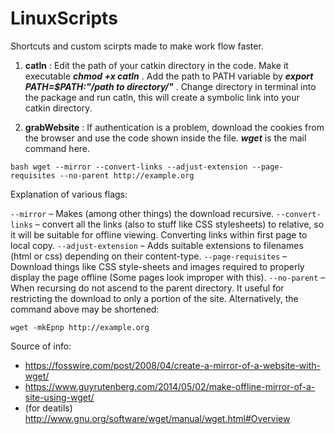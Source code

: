 # LinuxScripts
Shortcuts and custom scirpts made to make work flow faster.

1. **catln** : Edit the path of your catkin directory in the code. Make it executable ***chmod +x catln*** . Add the path to PATH variable by  ***export PATH=$PATH:"/path to directory/"*** . Change directory in terminal into the  package and run catln, this will create a symbolic link into your catkin directory. 

2. **grabWebsite** : If authentication is a problem, download the cookies from the browser and use the code shown inside the file. ***wget***  is the mail command here.

`bash
    wget --mirror --convert-links --adjust-extension --page-requisites --no-parent http://example.org 
`

Explanation of various flags:

`--mirror` – Makes (among other things) the download recursive.
`--convert-links` – convert all the links (also to stuff like CSS stylesheets) to relative, so it will be suitable for offline viewing. Converting links within first page to local copy.
`--adjust-extension` – Adds suitable extensions to filenames (html or css) depending on their content-type.
`--page-requisites` – Download things like CSS style-sheets and images required to properly display the page offline (Some pages look improper with this).
`--no-parent` – When recursing do not ascend to the parent directory. It useful for restricting the download to only a portion of the site.
Alternatively, the command above may be shortened:

`wget -mkEpnp http://example.org`

Source of info:
- https://fosswire.com/post/2008/04/create-a-mirror-of-a-website-with-wget/
- https://www.guyrutenberg.com/2014/05/02/make-offline-mirror-of-a-site-using-wget/ 
- (for deatils) http://www.gnu.org/software/wget/manual/wget.html#Overview

